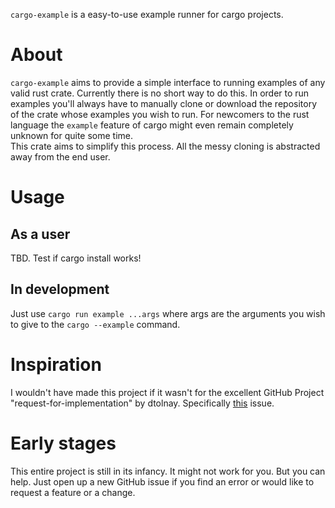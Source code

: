 `cargo-example` is a easy-to-use example runner for cargo projects.

# About

`cargo-example` aims to provide a simple interface to running examples
of any valid rust crate. Currently there is no short way to do this.
In order to run examples you'll always have to manually clone or download
the repository of the crate whose examples you wish to run.
For newcomers to the rust language the `example` feature of cargo
might even remain completely unknown for quite some time.  
This crate aims to simplify this process. All the messy cloning
is abstracted away from the end user.

# Usage

## As a user

TBD. Test if cargo install works!

## In development

Just use `cargo run example ...args` where args are the arguments you wish
to give to the `cargo --example` command.

# Inspiration

I wouldn't have made this project if it wasn't for the excellent GitHub
Project "request-for-implementation" by dtolnay. Specifically
[this](https://github.com/dtolnay/request-for-implementation/issues/30)
issue. 

# Early stages

This entire project is still in its infancy. It might not work for you.
But you can help. Just open up a new GitHub issue if you find an error
or would like to request a feature or a change.